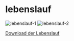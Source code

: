# lebenslauf
![lebenslauf-1](https://user-images.githubusercontent.com/27078712/41170386-5c0e6a2a-6b4c-11e8-851c-14d5d296a8c2.jpg)
![lebenslauf-2](https://user-images.githubusercontent.com/27078712/41170387-5c3979a4-6b4c-11e8-822c-bf8f7cd957cc.jpg)

[Download der Lebenslauf](https://github.com/itsmecevi/lebenslauf/blob/master/Lebenslauf.pdf)




